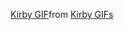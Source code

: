 <p align="center">
  <div class="tenor-gif-embed" data-postid="27306089" data-share-method="host" data-aspect-ratio="1.15942" data-width="100%">
    <a href="https://tenor.com/view/kirby-gif-27306089">Kirby GIF</a>from <a href="https://tenor.com/search/kirby-gifs">Kirby GIFs</a>
  </div> 
  <script type="text/javascript" async src="https://tenor.com/embed.js"></script>
</p>
